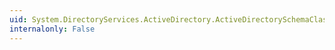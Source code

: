 ```yaml
---
uid: System.DirectoryServices.ActiveDirectory.ActiveDirectorySchemaClassCollection.Contains(System.DirectoryServices.ActiveDirectory.ActiveDirectorySchemaClass)
internalonly: False
---
```

